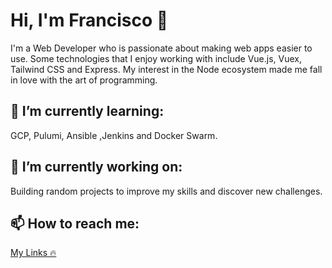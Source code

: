 # Hi, I'm Francisco 👋

I'm a Web Developer who is passionate about making web apps easier to use. Some technologies that I enjoy working with include Vue.js, Vuex, Tailwind CSS and Express. My interest in the Node ecosystem made me fall in love with the art of programming.


## 🌱 I’m currently learning:

GCP, Pulumi, Ansible ,Jenkins and Docker Swarm.

## 🔭 I’m currently working on:

Building random projects to improve my skills and discover new challenges.

## 📫 How to reach me:

<a href="https://locise.vercel.app" target="blank">My Links 🔥</a>
